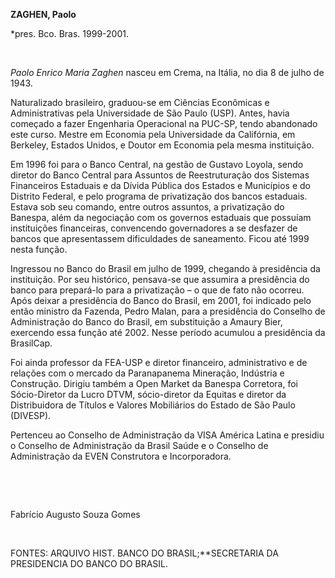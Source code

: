 **ZAGHEN, Paolo**

\*pres. Bco. Bras. 1999-2001.

 

*Paolo Enrico Maria Zaghen* nasceu em Crema, na Itália, no dia 8 de
julho de 1943.

Naturalizado brasileiro, graduou-se em Ciências Econômicas e
Administrativas pela Universidade de São Paulo (USP). Antes, havia
começado a fazer Engenharia Operacional na PUC-SP, tendo abandonado este
curso. Mestre em Economia pela Universidade da Califórnia, em Berkeley,
Estados Unidos, e Doutor em Economia pela mesma instituição.

Em 1996 foi para o Banco Central, na gestão de Gustavo Loyola, sendo
diretor do Banco Central para Assuntos de Reestruturação dos Sistemas
Financeiros Estaduais e da Dívida Pública dos Estados e Municípios e do
Distrito Federal, e pelo programa de privatização dos bancos estaduais.
Estava sob seu comando, entre outros assuntos, a privatização do
Banespa, além da negociação com os governos estaduais que possuíam
instituições financeiras, convencendo governadores a se desfazer de
bancos que apresentassem dificuldades de saneamento. Ficou até 1999
nesta função.

Ingressou no Banco do Brasil em julho de 1999, chegando à presidência da
instituição. Por seu histórico, pensava-se que assumira a presidência do
banco para prepará-lo para a privatização – o que de fato não ocorreu.
Após deixar a presidência do Banco do Brasil, em 2001, foi indicado pelo
então ministro da Fazenda, Pedro Malan, para a presidência do Conselho
de Administração do Banco do Brasil, em substituição a Amaury Bier,
exercendo essa função até 2002. Nesse período acumulou a presidência da
BrasilCap.

Foi ainda professor da FEA-USP e diretor financeiro, administrativo e de
relações com o mercado da Paranapanema Mineração, Indústria e
Construção. Dirigiu também a Open Market da Banespa Corretora, foi
Sócio-Diretor da Lucro DTVM, sócio-diretor da Equitas e diretor da
Distribuidora de Títulos e Valores Mobiliários do Estado de São Paulo
(DIVESP).

Pertenceu ao Conselho de Administração da VISA América Latina e presidiu
o Conselho de Administração da Brasil Saúde e o Conselho de
Administração da EVEN Construtora e Incorporadora.

 

  

Fabrício Augusto Souza Gomes

 

FONTES: ARQUIVO HIST. BANCO DO BRASIL;**SECRETARIA DA PRESIDENCIA DO
BANCO DO BRASIL.

 

